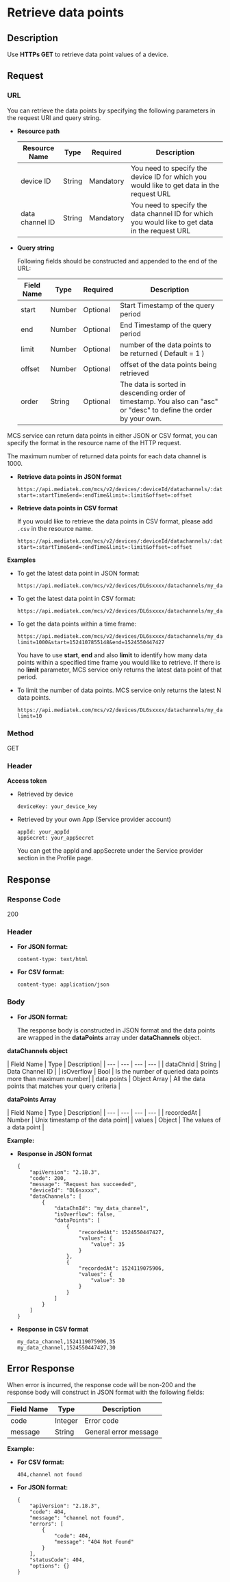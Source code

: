 # Retrieve data points

## Description

Use **HTTPs GET** to retrieve data point values of a device.

## Request
### URL

You can retrieve the data points by specifying the following parameters in the request URI and query string.

* **Resource path**
	
	| Resource Name | Type | Required |Description|
	| --- | --- | --- | --- |
	| device ID | String | Mandatory | You need to specify the device ID for which you would like to get data in the request URL |
	| data channel ID | String | Mandatory | You need to specify the data channel ID for which you would like to get data in the request URL |


* **Query string**

	Following fields should be constructed and appended to the end of the URL:
	
	
	| Field Name | Type | Required |Description|
	| --- | --- | --- | --- |
	| start | Number | Optional | Start Timestamp of the query period |
	| end | Number | Optional | End Timestamp of the query period |
	| limit | Number | Optional | number of the data points to be returned ( Default = 1 ) |
	| offset | Number | Optional | offset of the data points being retrieved |
	| order | String | Optional | The data is sorted in descending order of timestamp. You also can "asc" or "desc" to define the order by your own.  |
	

MCS service can return data points in either JSON or CSV format, you can specify the format in the resource name of the HTTP request.

The maximum number of returned data points for each data channel is 1000.

* **Retrieve data points in JSON format**

	```
	https://api.mediatek.com/mcs/v2/devices/:deviceId/datachannels/:datachannelId/datapoints?start=:startTime&end=:endTime&limit=:limit&offset=:offset
	```

* **Retrieve data points in CSV format**

	If you would like to retrieve the data points in CSV format, please add `.csv` in the resource name.
	
	```
	https://api.mediatek.com/mcs/v2/devices/:deviceId/datachannels/:datachannelId/datapoints.csv?start=:startTime&end=:endTime&limit=:limit&offset=:offset
	```

**Examples**

* To get the latest data point in JSON format:

	```
	https://api.mediatek.com/mcs/v2/devices/DL6sxxxx/datachannels/my_data_channel/datapoints
	```
	
* To get the latest data point in CSV format:

	```
	https://api.mediatek.com/mcs/v2/devices/DL6sxxxx/datachannels/my_data_channel/datapoints.csv
	```

* To get the data points within a time frame:

	```
	https://api.mediatek.com/mcs/v2/devices/DL6sxxxx/datachannels/my_data_channel/datapoints?limit=1000&start=1524107855148&end=1524550447427
	```
	
	You have to use **start**, **end** and also **limit** to identify how many data points within a specified  time frame you would like to retrieve.
	If there is no **limit** parameter, MCS service only returns the latest data point of that period. 


* To limit the number of data points. MCS service only returns the latest N data points.
	
	```
	https://api.mediatek.com/mcs/v2/devices/DL6sxxxx/datachannels/my_data_channel/datapoints?limit=10	
	```


### Method
GET

### Header

**Access token**

* Retrieved by device	

	```
	deviceKey: your_device_key
	```

* Retrieved by your own App (Service provider account)

	```
	appId: your_appId
	appSecret: your_appSecret
	```
	You can get the appId and appSecrete under the Service provider section in the Profile page.


## Response

### Response Code
200

### Header

* **For JSON format:**

	```
	content-type: text/html
	```

* **For CSV format:**
	
	```
	content-type: application/json	
	```

### Body

* **For JSON format:**

	The response body is constructed in JSON format and the data points are wrapped in the **dataPoints** array under **dataChannels** object. 

**dataChannels object**

| Field Name | Type | Description|
| --- | --- | --- | --- |
| dataChnId | String | Data Channel ID |
| isOverflow | Bool | Is the number of queried data points more than maximum number|
| data points | Object Array | All the data points that matches your query criteria |


**dataPoints Array**

| Field Name | Type | Description|
| --- | --- | --- | --- |
| recordedAt | Number | Unix timestamp of the data point|
| values | Object | The values of a data point |


**Example:**

* **Response in JSON format**

	```
	{
	    "apiVersion": "2.18.3",
	    "code": 200,
	    "message": "Request has succeeded",
	    "deviceId": "DL6sxxxx",
	    "dataChannels": [
	        {
	            "dataChnId": "my_data_channel",
	            "isOverflow": false,
	            "dataPoints": [
	                {
	                    "recordedAt": 1524550447427,
	                    "values": {
	                        "value": 35
	                    }
	                },
	                {
	                    "recordedAt": 1524119075906,
	                    "values": {
	                        "value": 30
	                    }
	                }
	            ]
	        }
	    ]
	}
	```

* **Response in CSV format**

	```
	my_data_channel,1524119075906,35
	my_data_channel,1524550447427,30
	```



## Error Response

When error is incurred, the response code will be non-200 and the response body will construct in JSON format with the following fields:

| Field Name | Type |Description|
| --- | --- | --- |
| code | Integer | Error code |
| message | String | General error message |


**Example:**

* **For CSV format:**

	```
	404,channel not found
	```
	
* **For JSON format:**	
	
	```
	{
	    "apiVersion": "2.18.3",
	    "code": 404,
	    "message": "channel not found",
	    "errors": [
	        {
	            "code": 404,
	            "message": "404 Not Found"
	        }
	    ],
	    "statusCode": 404,
	    "options": {}
	}
	```
